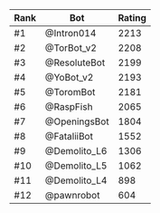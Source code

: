 Rank|Bot|Rating
---|---|---
#1|@Intron014|2213
#2|@TorBot_v2|2208
#3|@ResoluteBot|2199
#4|@YoBot_v2|2193
#5|@ToromBot|2181
#6|@RaspFish|2065
#7|@OpeningsBot|1804
#8|@FataliiBot|1552
#9|@Demolito_L6|1306
#10|@Demolito_L5|1062
#11|@Demolito_L4|898
#12|@pawnrobot|604
